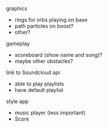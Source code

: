 graphics
  - rings for orbs playing on base
  - path particles on boost?
  - other?

gameplay
  - scoreboard (show name and song)?
  - maybe other obstacles?

link to Soundcloud api
  - able to play playlists
  - have default playlist

style app
  - music player (less important)
  - Score
